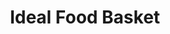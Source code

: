 ---
title: "Ideal Food Basket"
url: /brooklyn/ideal-food-basket-east-new-york-avenue/
shop: supermarket
---